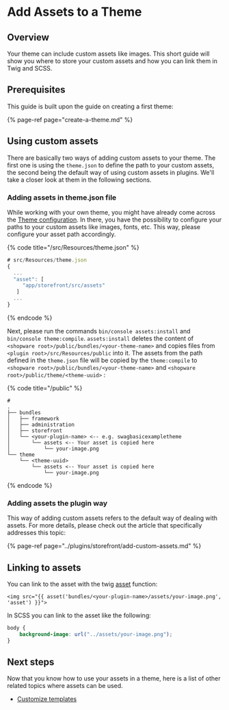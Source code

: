 # Add Assets to a Theme

## Overview

Your theme can include custom assets like images. This short guide will show you where to store your custom assets and how you can link them in Twig and SCSS.

## Prerequisites

This guide is built upon the guide on creating a first theme:

{% page-ref page="create-a-theme.md" %}

## Using custom assets

There are basically two ways of adding custom assets to your theme. The first one is using the `theme.json` to define the path to your custom assets, the second being the default way of using custom assets in plugins. We'll take a closer look at them in the following sections.

### Adding assets in theme.json file

While working with your own theme, you might have already come across the [Theme configuration](theme-configuration.md). In there, you have the possibility to configure your paths to your custom assets like images, fonts, etc. This way, please configure your asset path accordingly.

{% code title="<plugin root>/src/Resources/theme.json" %}

```javascript
# src/Resources/theme.json
{
  ...
  "asset": [
     "app/storefront/src/assets"
   ]
  ...
}
```

{% endcode %}

Next, please run the commands `bin/console assets:install` and `bin/console theme:compile`. `assets:install` deletes the content of `<shopware root>/public/bundles/<your-theme-name>` and copies files from `<plugin root>/src/Resources/public` into it. The assets from the path defined in the `theme.json` file will be copied by the `theme:compile` to `<shopware root>/public/bundles/<your-theme-name>` and `<shopware root>/public/theme/<theme-uuid>` :

{% code title="<shopware root>/public" %}

```text
# 
.
├── bundles
│   ├── framework
│   ├── administration
│   ├── storefront
│   └── <your-plugin-name> <-- e.g. swagbasicexampletheme
│       └── assets <-- Your asset is copied here
│           └── your-image.png
└── theme
    └── <theme-uuid>
        └── assets <-- Your asset is copied here
            └── your-image.png
```

{% endcode %}

### Adding assets the plugin way

This way of adding custom assets refers to the default way of dealing with assets. For more details, please check out the article that specifically addresses this topic:

{% page-ref page="../plugins/storefront/add-custom-assets.md" %}

## Linking to assets

You can link to the asset with the twig [asset](https://symfony.com/doc/current/templates.html#linking-to-css-javascript-and-image-assets) function:

```markup
<img src="{{ asset('bundles/<your-plugin-name>/assets/your-image.png', 'asset') }}">
```

In SCSS you can link to the asset like the following:

```css
body {
    background-image: url("../assets/your-image.png");
}
```

## Next steps

Now that you know how to use your assets in a theme, here is a list of other related topics where assets can be used.

* [Customize templates](../plugins/storefront/customize-templates.md)
